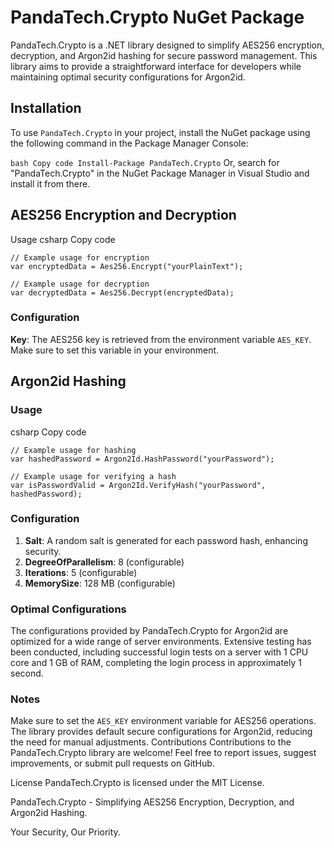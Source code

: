 
# PandaTech.Crypto NuGet Package
PandaTech.Crypto is a .NET library designed to simplify AES256 encryption, decryption, and Argon2id hashing for secure password management. This library aims to provide a straightforward interface for developers while maintaining optimal security configurations for Argon2id.

## Installation
To use `PandaTech.Crypto` in your project, install the NuGet package using the following command in the Package Manager Console:

`bash
Copy code
Install-Package PandaTech.Crypto`
Or, search for "PandaTech.Crypto" in the NuGet Package Manager in Visual Studio and install it from there.

## AES256 Encryption and Decryption
Usage
csharp
Copy code
~~~
// Example usage for encryption
var encryptedData = Aes256.Encrypt("yourPlainText");

// Example usage for decryption
var decryptedData = Aes256.Decrypt(encryptedData);
~~~

### Configuration
**Key**: The AES256 key is retrieved from the environment variable `AES_KEY`. Make sure to set this variable in your environment.
## Argon2id Hashing
### Usage
csharp
Copy code
```
// Example usage for hashing
var hashedPassword = Argon2Id.HashPassword("yourPassword");

// Example usage for verifying a hash
var isPasswordValid = Argon2Id.VerifyHash("yourPassword", hashedPassword);
```
### Configuration
1. **Salt**: A random salt is generated for each password hash, enhancing security.
2. **DegreeOfParallelism**: 8 (configurable) 
3. **Iterations**: 5 (configurable) 
4. **MemorySize**: 128 MB (configurable) 

### Optimal Configurations
The configurations provided by PandaTech.Crypto for Argon2id are optimized for a wide range of server environments. Extensive testing has been conducted, including successful login tests on a server with 1 CPU core and 1 GB of RAM, completing the login process in approximately 1 second.

### Notes
Make sure to set the `AES_KEY` environment variable for AES256 operations.
The library provides default secure configurations for Argon2id, reducing the need for manual adjustments.
Contributions
Contributions to the PandaTech.Crypto library are welcome! Feel free to report issues, suggest improvements, or submit pull requests on GitHub.

License
PandaTech.Crypto is licensed under the MIT License.

PandaTech.Crypto - Simplifying AES256 Encryption, Decryption, and Argon2id Hashing.

Your Security, Our Priority.